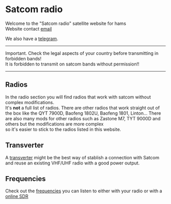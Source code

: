 # Satcom radio

Welcome to the "Satcom radio" satellite website for hams  
Website contact [email](satcomradioham@gmail.com)  

We also have a [telegram](https://t.me/satcom_radio).

------

Important. Check the legal aspects of your country before transmitting in forbidden bands!  
It is forbidden to transmit on satcom bands without permission!!

------

## Radios

In the radio section you will find radios that work with satcom without complex modifications.  
It's **not** a full list of radios. There are other radios that work straight out of the box like the QYT 7900D, Baofeng 1802U, Baofeng 1801, Linton...
There are also many mods for other radios such as Zastone M7, TYT 9000D and others but the modifications are more complex   
so it's easier to stick to the radios listed in this website.

## Transverter

A [transverter](/transverters/index.md) might be the best way of stablish a connection with Satcom and reuse an existing VHF/UHF radio with a good power output.

## Frequencies

Check out the [frequencies](/freq.md) you can listen to either with your radio or with a [online SDR](/sdr.md)
